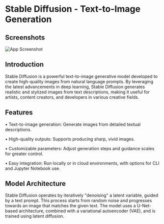 
# Stable Diffusion - Text-to-Image Generation




## Screenshots

![App Screenshot](https://via.placeholder.com/468x300?text=App+Screenshot+Here)

## Introduction
Stable Diffusion is a powerful text-to-image generative model developed to create high-quality images from natural language prompts. By leveraging the latest advancements in deep learning, Stable Diffusion generates realistic and stylized images from text descriptions, making it useful for artists, content creators, and developers in various creative fields.

## Features
•	Text-to-image generation: Generate images from detailed textual descriptions.

•	High-quality outputs: Supports producing sharp, vivid images.

•	Customizable parameters: Adjust generation steps and guidance scales for greater control.

•	Easy integration: Run locally or in cloud environments, with options for CLI and Jupyter Notebook use.

## Model Architecture

Stable Diffusion operates by iteratively "denoising" a latent variable, guided by a text prompt. This process starts from random noise and progresses towards an image that matches the given text. The model uses a U-Net-based architecture, combined with a variational autoencoder (VAE), and is trained using latent diffusion.
